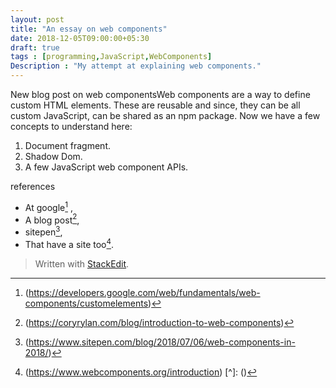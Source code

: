```yaml
---
layout: post
title: "An essay on web components"
date: 2018-12-05T09:00:00+05:30
draft: true
tags : [programming,JavaScript,WebComponents]
Description : "My attempt at explaining web components."
---
```


New blog post on web componentsWeb components are a way to define custom HTML elements. These are reusable and since, they can be all custom JavaScript, can be shared as an  npm package. 
Now we have a few concepts to understand here:
 1. Document fragment.
 2. Shadow Dom.
 3. A few JavaScript web component APIs.


references
 - At google[^atGoogle] ,
 - A blog post[^blogPost1], 
 - sitepen[^sitepen],  
 - That have a site too[^site].


[^atGoogle]: (https://developers.google.com/web/fundamentals/web-components/customelements)
[^blogPost1]: (https://coryrylan.com/blog/introduction-to-web-components)
[^sitepen]: (https://www.sitepen.com/blog/2018/07/06/web-components-in-2018/)
[^site]: (https://www.webcomponents.org/introduction)
[^]: ()

> Written with [StackEdit](https://stackedit.io/).


<!--stackedit_data:
eyJoaXN0b3J5IjpbLTgyNjM5MjYzMiwtODgwMjYyOTAxXX0=
-->